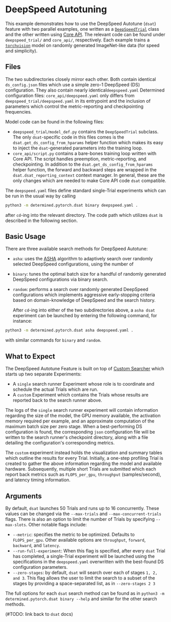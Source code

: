 # DeepSpeed Autotuning

This example demonstrates how to use the DeepSpeed Autotune (`dsat`) feature with two parallel examples, one
written as a [`DeepSpeedTrial`](https://docs.determined.ai/latest/training/apis-howto/deepspeed/overview.html) class and the other written using [Core API](https://docs.determined.ai/latest/training/apis-howto/api-core-ug.html#core-api).
The relevant code can be found under `deepspeed_trial/` and `core_api/`, respectively. Each example
trains a [`torchvision`](https://pytorch.org/vision/stable/models.html) model on randomly generated
ImageNet-like data (for speed and simplicity).

## Files

The two subdirectories closely mirror each other. Both contain identical `ds_config.json` files which
use a simple zero-1 DeepSpeed (DS) configuration. They also contain nearly identical`deepspeed.yaml` Determined
configuration files: `core_api/deepspeed.yaml` only differs from `deepspeed_trial/deepspeed.yaml`
in its entrypoint and the inclusion of parameters which control the metric-reporting and checkpointing
frequencies.

Model code can be found in the following files:

- `deepspeed_trial/model_def.py` contains the `DeepSpeedTrial` subclass. The only `dsat`-specific code
  in this files comes is the `dsat.get_ds_config_from_hparams` helper function which makes its easy
  to inject the `dsat`-generated parameters into the training loop.
- `core_api/script.py` contains a bare-bones training loop written with Core API. The script handles
  preemption, metric-reporting, and checkpointing. In addition to the `dsat.get_ds_config_from_hparams`
  helper function, the forward and backward steps are wrapped in the `dsat.dsat_reporting_context`
  context manager. In general, these are the only changes which are needed to make Core API code
  `dsat` compatible.

The `deepspeed.yaml` files define standard single-Trial experiments which can be run in the usual way
by calling

```bash
python3 -m determined.pytorch.dsat binary deepspeed.yaml .
```

after `cd`-ing into the relevant directory. The code path which utilizes `dsat` is described in the
following section.

## Basic Usage

There are three available search methods for DeepSpeed Autotune:

- `asha`: uses the [ASHA](https://docs.determined.ai/latest/training/hyperparameter/search-methods/hp-adaptive-asha.html#id1)
  algorithm to adaptively search over randomly selected DeepSpeed configurations, using the number of
- `binary`: tunes the optimal batch size for a handful of randomly generated DeepSpeed configurations
  via binary search.
- `random`: performs a search over randomly generated DeepSpeed configurations which implements
  aggressive early-stopping criteria based on domain-knowledge of DeepSpeed and the search history.

  After `cd`-ing into either of the two subdirectories above, a `asha dsat` experiment can be launched
  by entering the following command, for instance:

```bash
python3 -m determined.pytorch.dsat asha deepspeed.yaml .
```

with similar commands for `binary` and `random`.

## What to Expect

The DeepSpeed Autotune Feature is built on top of [Custom Searcher](https://docs.determined.ai/latest/training/hyperparameter/search-methods/hp-custom.html#custom-search-methods)
which starts up two separate Experiments:

- A `single` search runner Experiment whose role is to coordinate and schedule the actual Trials which are run.
- A `custom` Experiment which contains the Trials whose results are reported back to the search runner above.

The logs of the `single` search runner experiment will contain information regarding the size of the model,
the GPU memory available, the activation memory required per example, and an approximate computation
of the maximum batch size per zero stage. When a best-performing DS configuration is found, the
corresponding `json` configuration file will be written to the search runner's checkpoint directory,
along with a file detailing the configuration's corresponding metrics.

The `custom` experiment instead holds the visualization and summary tables which outline the results for
every Trial. Initially, a one-step profiling Trial is created to gather the above information regarding
the model and available hardware. Subsequently, multiple short Trials are submitted which each report
back metrics such as `FLOPS_per_gpu`, `throughput` (samples/second), and latency timing information.

## Arguments

By default, `dsat` launches 50 Trials and runs up to 16 concurrently. These values can be changed via
the `--max-trials` and `--max-concurrent-trials` flags. There is also an option to limit the number
of Trials by specifying `--max-slots`. Other notable flags include:

- `--metric`: specifies the metric to be optimized. Defaults to `FLOPS_per_gpu`. Other available options
  are `throughput`, `forward`, `backward`, and `latency`.
- `--run-full-experiment`: When this flag is specified, after every `dsat` Trial has completed, a
  single-Trial experiment will be launched using the specifications in the `deepspeed.yaml` overwritten
  with the best-found DS configuration parameters.
- `--zero-stages`: by default, `dsat` will search over each of stages `1, 2, and 3`. This flag allows the
  user to limit the search to a subset of the stages by providing a space-separated list, as in `--zero-stages 2 3`

The full options for each `dsat` search method can be found as in `python3 -m determined.pytorch.dsat binary --help` and similar for the other search methods.

(#TODO: link back to `dsat` docs)
